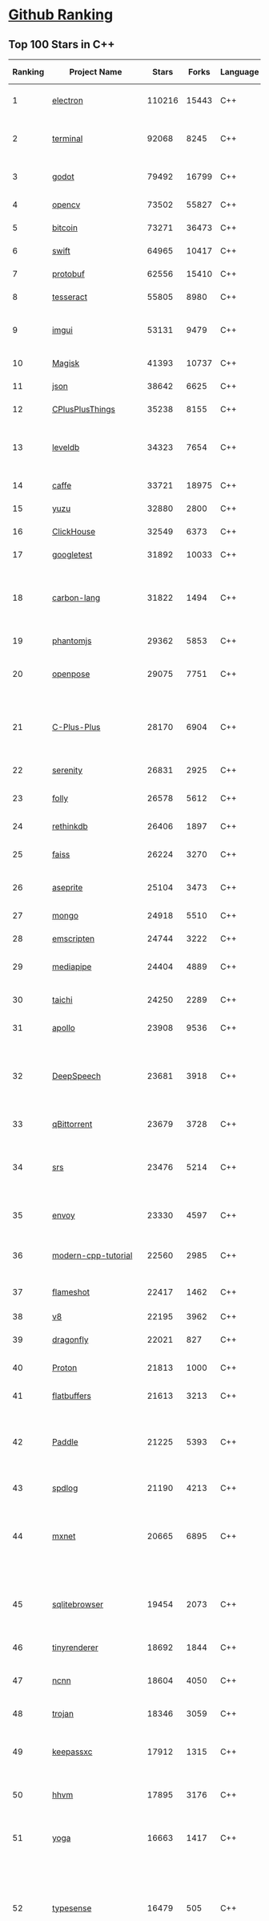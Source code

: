 [Github Ranking](../README.md)
==========

## Top 100 Stars in C\+\+

| Ranking | Project Name | Stars | Forks | Language | Open Issues | Description | Last Commit |
| ------- | ------------ | ----- | ----- | -------- | ----------- | ----------- | ----------- |
| 1 | [electron](https://github.com/electron/electron) | 110216 | 15443 | C++ | 832 | :electron: Build cross-platform desktop apps with JavaScript, HTML, and CSS | 2024-01-12T01:31:31Z |
| 2 | [terminal](https://github.com/microsoft/terminal) | 92068 | 8245 | C++ | 1458 | The new Windows Terminal and the original Windows console host, all in the same place! | 2024-01-12T00:17:10Z |
| 3 | [godot](https://github.com/godotengine/godot) | 79492 | 16799 | C++ | 9450 | Godot Engine – Multi-platform 2D and 3D game engine | 2024-01-12T02:56:48Z |
| 4 | [opencv](https://github.com/opencv/opencv) | 73502 | 55827 | C++ | 2375 | Open Source Computer Vision Library | 2024-01-12T01:08:21Z |
| 5 | [bitcoin](https://github.com/bitcoin/bitcoin) | 73271 | 36473 | C++ | 364 | Bitcoin Core integration/staging tree | 2024-01-11T23:21:12Z |
| 6 | [swift](https://github.com/apple/swift) | 64965 | 10417 | C++ | 6255 | The Swift Programming Language | 2024-01-12T02:59:51Z |
| 7 | [protobuf](https://github.com/protocolbuffers/protobuf) | 62556 | 15410 | C++ | 709 | Protocol Buffers - Google's data interchange format | 2024-01-12T02:09:46Z |
| 8 | [tesseract](https://github.com/tesseract-ocr/tesseract) | 55805 | 8980 | C++ | 395 | Tesseract Open Source OCR Engine (main repository) | 2024-01-11T13:05:16Z |
| 9 | [imgui](https://github.com/ocornut/imgui) | 53131 | 9479 | C++ | 800 | Dear ImGui: Bloat-free Graphical User interface for C++ with minimal dependencies | 2024-01-11T19:38:49Z |
| 10 | [Magisk](https://github.com/topjohnwu/Magisk) | 41393 | 10737 | C++ | 21 | The Magic Mask for Android | 2024-01-12T01:51:51Z |
| 11 | [json](https://github.com/nlohmann/json) | 38642 | 6625 | C++ | 66 | JSON for Modern C++ | 2024-01-11T19:59:55Z |
| 12 | [CPlusPlusThings](https://github.com/Light-City/CPlusPlusThings) | 35238 | 8155 | C++ | 6 | C++那些事 | 2023-12-06T02:49:43Z |
| 13 | [leveldb](https://github.com/google/leveldb) | 34323 | 7654 | C++ | 205 | LevelDB is a fast key-value storage library written at Google that provides an ordered mapping from string keys to string values. | 2024-01-01T12:32:14Z |
| 14 | [caffe](https://github.com/BVLC/caffe) | 33721 | 18975 | C++ | 896 | Caffe: a fast open framework for deep learning. | 2023-11-22T06:10:02Z |
| 15 | [yuzu](https://github.com/yuzu-emu/yuzu) | 32880 | 2800 | C++ | 1663 | Nintendo Switch emulator | 2024-01-12T01:35:12Z |
| 16 | [ClickHouse](https://github.com/ClickHouse/ClickHouse) | 32549 | 6373 | C++ | 3170 | ClickHouse® is a free analytics DBMS for big data | 2024-01-12T03:00:41Z |
| 17 | [googletest](https://github.com/google/googletest) | 31892 | 10033 | C++ | 256 | GoogleTest - Google Testing and Mocking Framework | 2024-01-11T16:09:01Z |
| 18 | [carbon-lang](https://github.com/carbon-language/carbon-lang) | 31822 | 1494 | C++ | 132 | Carbon Language's main repository: documents, design, implementation, and related tools. (NOTE: Carbon Language is experimental; see README) | 2024-01-12T02:56:38Z |
| 19 | [phantomjs](https://github.com/ariya/phantomjs) | 29362 | 5853 | C++ | 14 | Scriptable Headless Browser | 2022-11-26T19:43:12Z |
| 20 | [openpose](https://github.com/CMU-Perceptual-Computing-Lab/openpose) | 29075 | 7751 | C++ | 276 | OpenPose: Real-time multi-person keypoint detection library for body, face, hands, and foot estimation | 2024-01-09T14:04:19Z |
| 21 | [C-Plus-Plus](https://github.com/TheAlgorithms/C-Plus-Plus) | 28170 | 6904 | C++ | 9 | Collection of various algorithms in mathematics, machine learning, computer science and physics implemented in C++ for educational purposes. | 2024-01-09T16:09:24Z |
| 22 | [serenity](https://github.com/SerenityOS/serenity) | 26831 | 2925 | C++ | 691 | The Serenity Operating System 🐞 | 2024-01-12T02:03:30Z |
| 23 | [folly](https://github.com/facebook/folly) | 26578 | 5612 | C++ | 358 | An open-source C++ library developed and used at Facebook. | 2024-01-12T01:19:55Z |
| 24 | [rethinkdb](https://github.com/rethinkdb/rethinkdb) | 26406 | 1897 | C++ | 1342 | The open-source database for the realtime web. | 2023-12-16T00:54:33Z |
| 25 | [faiss](https://github.com/facebookresearch/faiss) | 26224 | 3270 | C++ | 388 | A library for efficient similarity search and clustering of dense vectors. | 2024-01-11T22:05:24Z |
| 26 | [aseprite](https://github.com/aseprite/aseprite) | 25104 | 3473 | C++ | 1459 | Animated sprite editor & pixel art tool (Windows, macOS, Linux) | 2024-01-11T19:59:45Z |
| 27 | [mongo](https://github.com/mongodb/mongo) | 24918 | 5510 | C++ | 0 | The MongoDB Database | 2024-01-12T02:12:36Z |
| 28 | [emscripten](https://github.com/emscripten-core/emscripten) | 24744 | 3222 | C++ | 1584 | Emscripten: An LLVM-to-WebAssembly Compiler | 2024-01-12T02:55:18Z |
| 29 | [mediapipe](https://github.com/google/mediapipe) | 24404 | 4889 | C++ | 207 | Cross-platform, customizable ML solutions for live and streaming media. | 2024-01-11T17:28:23Z |
| 30 | [taichi](https://github.com/taichi-dev/taichi) | 24250 | 2289 | C++ | 722 | Productive & portable high-performance programming in Python. | 2024-01-01T18:58:37Z |
| 31 | [apollo](https://github.com/ApolloAuto/apollo) | 23908 | 9536 | C++ | 663 | An open autonomous driving platform | 2024-01-09T03:22:27Z |
| 32 | [DeepSpeech](https://github.com/mozilla/DeepSpeech) | 23681 | 3918 | C++ | 114 | DeepSpeech is an open source embedded (offline, on-device) speech-to-text engine which can run in real time on devices ranging from a Raspberry Pi 4 to high power GPU servers. | 2023-12-08T19:57:16Z |
| 33 | [qBittorrent](https://github.com/qbittorrent/qBittorrent) | 23679 | 3728 | C++ | 2770 | qBittorrent BitTorrent client | 2024-01-11T16:27:25Z |
| 34 | [srs](https://github.com/ossrs/srs) | 23476 | 5214 | C++ | 172 | SRS is a simple, high-efficiency, real-time video server supporting RTMP, WebRTC, HLS, HTTP-FLV, SRT, MPEG-DASH, and GB28181. | 2024-01-08T03:48:41Z |
| 35 | [envoy](https://github.com/envoyproxy/envoy) | 23330 | 4597 | C++ | 1473 | Cloud-native high-performance edge/middle/service proxy | 2024-01-12T02:14:47Z |
| 36 | [modern-cpp-tutorial](https://github.com/changkun/modern-cpp-tutorial) | 22560 | 2985 | C++ | 8 | 📚 Modern C++ Tutorial: C++11/14/17/20 On the Fly \| https://changkun.de/modern-cpp/ | 2023-10-30T09:48:11Z |
| 37 | [flameshot](https://github.com/flameshot-org/flameshot) | 22417 | 1462 | C++ | 518 | Powerful yet simple to use screenshot software :desktop_computer: :camera_flash: | 2023-12-30T21:59:24Z |
| 38 | [v8](https://github.com/v8/v8) | 22195 | 3962 | C++ | 0 | The official mirror of the V8 Git repository | 2024-01-11T19:12:22Z |
| 39 | [dragonfly](https://github.com/dragonflydb/dragonfly) | 22021 | 827 | C++ | 110 | A modern replacement for Redis and Memcached | 2024-01-11T19:30:38Z |
| 40 | [Proton](https://github.com/ValveSoftware/Proton) | 21813 | 1000 | C++ | 4053 | Compatibility tool for Steam Play based on Wine and additional components | 2024-01-11T20:31:49Z |
| 41 | [flatbuffers](https://github.com/google/flatbuffers) | 21613 | 3213 | C++ | 116 | FlatBuffers: Memory Efficient Serialization Library | 2024-01-11T06:11:15Z |
| 42 | [Paddle](https://github.com/PaddlePaddle/Paddle) | 21225 | 5393 | C++ | 1037 | PArallel Distributed Deep LEarning: Machine Learning Framework from Industrial Practice （『飞桨』核心框架，深度学习&机器学习高性能单机、分布式训练和跨平台部署） | 2024-01-12T02:55:56Z |
| 43 | [spdlog](https://github.com/gabime/spdlog) | 21190 | 4213 | C++ | 40 | Fast C++ logging library. | 2024-01-09T22:13:11Z |
| 44 | [mxnet](https://github.com/apache/mxnet) | 20665 | 6895 | C++ | 1805 | Lightweight, Portable, Flexible Distributed/Mobile Deep Learning with Dynamic, Mutation-aware Dataflow Dep Scheduler; for Python, R, Julia, Scala, Go, Javascript and more | 2023-10-25T21:28:33Z |
| 45 | [sqlitebrowser](https://github.com/sqlitebrowser/sqlitebrowser) | 19454 | 2073 | C++ | 642 | Official home of the DB Browser for SQLite (DB4S) project. Previously known as "SQLite Database Browser" and "Database Browser for SQLite". Website at:  | 2023-12-30T16:52:57Z |
| 46 | [tinyrenderer](https://github.com/ssloy/tinyrenderer) | 18692 | 1844 | C++ | 40 | A brief computer graphics / rendering course | 2023-11-09T02:43:40Z |
| 47 | [ncnn](https://github.com/Tencent/ncnn) | 18604 | 4050 | C++ | 941 | ncnn is a high-performance neural network inference framework optimized for the mobile platform | 2024-01-12T01:40:26Z |
| 48 | [trojan](https://github.com/trojan-gfw/trojan) | 18346 | 3059 | C++ | 72 | An unidentifiable mechanism that helps you bypass GFW. | 2023-08-07T18:58:43Z |
| 49 | [keepassxc](https://github.com/keepassxreboot/keepassxc) | 17912 | 1315 | C++ | 589 | KeePassXC is a cross-platform community-driven port of the Windows application “Keepass Password Safe”. | 2024-01-12T00:30:05Z |
| 50 | [hhvm](https://github.com/facebook/hhvm) | 17895 | 3176 | C++ | 467 | A virtual machine for executing programs written in Hack. | 2024-01-12T02:58:04Z |
| 51 | [yoga](https://github.com/facebook/yoga) | 16663 | 1417 | C++ | 90 | Yoga is a cross-platform layout engine which implements Flexbox. Follow https://twitter.com/yogalayout for updates. | 2024-01-12T01:06:39Z |
| 52 | [typesense](https://github.com/typesense/typesense) | 16479 | 505 | C++ | 445 | Open Source alternative to Algolia + Pinecone and an Easier-to-Use alternative to ElasticSearch ⚡ 🔍 ✨ Fast, typo tolerant, in-memory fuzzy Search Engine for building delightful search experiences | 2024-01-12T01:20:03Z |
| 53 | [FreeCAD](https://github.com/FreeCAD/FreeCAD) | 16366 | 3613 | C++ | 1146 | This is the official source code of FreeCAD, a free and opensource multiplatform 3D parametric modeler. | 2024-01-12T00:28:04Z |
| 54 | [react-native-windows](https://github.com/microsoft/react-native-windows) | 15793 | 1153 | C++ | 533 | A framework for building native Windows apps with React. | 2024-01-12T01:01:10Z |
| 55 | [brpc](https://github.com/apache/brpc) | 15597 | 3852 | C++ | 316 | brpc is an Industrial-grade RPC framework using C++ Language, which is often used in high performance system such as Search, Storage, Machine learning, Advertisement, Recommendation etc. "brpc" means "better RPC". | 2024-01-11T15:32:31Z |
| 56 | [Marlin](https://github.com/MarlinFirmware/Marlin) | 15594 | 18883 | C++ | 688 | Marlin is an optimized firmware for RepRap 3D printers based on the Arduino platform. Many commercial 3D printers come with Marlin installed. Check with your vendor if you need source code for your specific machine. | 2024-01-12T00:21:50Z |
| 57 | [AirSim](https://github.com/microsoft/AirSim) | 15514 | 4441 | C++ | 615 | Open source simulator for autonomous vehicles built on Unreal Engine / Unity, from Microsoft AI & Research | 2023-12-30T18:02:44Z |
| 58 | [LocalAI](https://github.com/mudler/LocalAI) | 15307 | 1328 | C++ | 194 | :robot: The free, Open Source OpenAI alternative. Self-hosted, community-driven and local-first. Drop-in replacement for OpenAI running on consumer-grade hardware. No GPU required. Runs ggml, gguf, GPTQ, onnx, TF compatible models: llama, llama2, rwkv, whisper, vicuna, koala, cerebras, falcon, dolly, starcoder, and many others | 2024-01-11T20:05:48Z |
| 59 | [BackgroundMusic](https://github.com/kyleneideck/BackgroundMusic) | 14577 | 656 | C++ | 446 | Background Music, a macOS audio utility: automatically pause your music, set individual apps' volumes and record system audio. | 2022-11-27T05:01:20Z |
| 60 | [USTC-Course](https://github.com/USTC-Resource/USTC-Course) | 14183 | 3505 | C++ | 0 | :heart:中国科学技术大学课程资源 | 2022-07-04T13:12:06Z |
| 61 | [IoT-For-Beginners](https://github.com/microsoft/IoT-For-Beginners) | 14145 | 2166 | C++ | 40 | 12 Weeks, 24 Lessons, IoT for All! | 2024-01-10T08:29:08Z |
| 62 | [Sourcetrail](https://github.com/CoatiSoftware/Sourcetrail) | 13946 | 1319 | C++ | 356 | Sourcetrail - free and open-source interactive source explorer | 2021-12-13T18:24:17Z |
| 63 | [bgfx](https://github.com/bkaradzic/bgfx) | 13862 | 1894 | C++ | 269 | Cross-platform, graphics API agnostic, "Bring Your Own Engine/Framework" style rendering library. | 2024-01-11T05:16:22Z |
| 64 | [duckdb](https://github.com/duckdb/duckdb) | 13810 | 1268 | C++ | 213 | DuckDB is an in-process SQL OLAP Database Management System | 2024-01-11T21:36:04Z |
| 65 | [TinyWebServer](https://github.com/qinguoyi/TinyWebServer) | 13809 | 3538 | C++ | 62 | :fire: Linux下C++轻量级WebServer服务器 | 2023-11-03T13:12:47Z |
| 66 | [incubator-weex](https://github.com/apache/incubator-weex) | 13793 | 1848 | C++ | 232 | Apache Weex (Incubating) | 2021-05-31T09:47:25Z |
| 67 | [codon](https://github.com/exaloop/codon) | 13605 | 491 | C++ | 175 | A high-performance, zero-overhead, extensible Python compiler using LLVM | 2024-01-02T18:37:09Z |
| 68 | [foundationdb](https://github.com/apple/foundationdb) | 13477 | 1291 | C++ | 708 | FoundationDB - the open source, distributed, transactional key-value store | 2024-01-11T23:44:08Z |
| 69 | [Hyprland](https://github.com/hyprwm/Hyprland) | 13391 | 508 | C++ | 626 | Hyprland is a highly customizable dynamic tiling Wayland compositor that doesn't sacrifice on its looks. | 2024-01-11T18:22:40Z |
| 70 | [arangodb](https://github.com/arangodb/arangodb) | 13226 | 845 | C++ | 714 | 🥑 ArangoDB is a native multi-model database with flexible data models for documents, graphs, and key-values. Build high performance applications using a convenient SQL-like query language or JavaScript extensions. | 2024-01-11T22:15:47Z |
| 71 | [polybar](https://github.com/polybar/polybar) | 13206 | 632 | C++ | 138 | A fast and easy-to-use status bar | 2024-01-02T01:36:05Z |
| 72 | [WLED](https://github.com/Aircoookie/WLED) | 13203 | 2749 | C++ | 304 | Control WS2812B and many more types of digital RGB LEDs with an ESP8266 or ESP32 over WiFi! | 2024-01-12T02:20:17Z |
| 73 | [Atmosphere](https://github.com/Atmosphere-NX/Atmosphere) | 13097 | 1149 | C++ | 42 | Atmosphère is a work-in-progress customized firmware for the Nintendo Switch. | 2024-01-08T19:20:58Z |
| 74 | [upx](https://github.com/upx/upx) | 12785 | 1277 | C++ | 36 | UPX - the Ultimate Packer for eXecutables | 2024-01-11T18:25:32Z |
| 75 | [dlib](https://github.com/davisking/dlib) | 12534 | 3308 | C++ | 43 | A toolkit for making real world machine learning and data analysis applications in C++ | 2024-01-09T02:59:09Z |
| 76 | [mold](https://github.com/rui314/mold) | 12530 | 425 | C++ | 140 | Mold: A Modern Linker 🦠 | 2023-12-31T12:23:30Z |
| 77 | [annoy](https://github.com/spotify/annoy) | 12335 | 1171 | C++ | 49 | Approximate Nearest Neighbors in C++/Python optimized for memory usage and loading/saving to disk | 2023-08-20T17:38:53Z |
| 78 | [watchman](https://github.com/facebook/watchman) | 12075 | 1006 | C++ | 170 | Watches files and records, or triggers actions, when they change.  | 2024-01-12T00:16:25Z |
| 79 | [mosh](https://github.com/mobile-shell/mosh) | 12047 | 736 | C++ | 146 | Mobile Shell | 2024-01-06T22:57:34Z |
| 80 | [arduino-esp32](https://github.com/espressif/arduino-esp32) | 11917 | 7088 | C++ | 477 | Arduino core for the ESP32 | 2024-01-12T01:40:30Z |
| 81 | [scylladb](https://github.com/scylladb/scylladb) | 11870 | 1161 | C++ | 2604 | NoSQL data store using the seastar framework, compatible with Apache Cassandra | 2024-01-12T00:15:42Z |
| 82 | [onnxruntime](https://github.com/microsoft/onnxruntime) | 11506 | 2467 | C++ | 1806 | ONNX Runtime: cross-platform, high performance ML inferencing and training accelerator | 2024-01-12T02:59:03Z |
| 83 | [bullet3](https://github.com/bulletphysics/bullet3) | 11483 | 2812 | C++ | 154 | Bullet Physics SDK: real-time collision detection and multi-physics simulation for VR, games, visual effects, robotics, machine learning etc. | 2024-01-10T10:48:35Z |
| 84 | [mlx](https://github.com/ml-explore/mlx) | 11428 | 679 | C++ | 77 | MLX: An array framework for Apple silicon | 2024-01-12T00:11:57Z |
| 85 | [Waifu2x-Extension-GUI](https://github.com/AaronFeng753/Waifu2x-Extension-GUI) | 11387 | 832 | C++ | 60 | Video, Image and GIF upscale/enlarge(Super-Resolution) and Video frame interpolation. Achieved with Waifu2x,  Real-ESRGAN, Real-CUGAN, RTX Video Super Resolution VSR, SRMD, RealSR, Anime4K, RIFE, IFRNet, CAIN, DAIN,  and ACNet. | 2024-01-02T15:32:29Z |
| 86 | [dxvk](https://github.com/doitsujin/dxvk) | 11274 | 740 | C++ | 231 | Vulkan-based implementation of D3D9, D3D10 and D3D11 for Linux / Wine | 2024-01-11T03:56:28Z |
| 87 | [chineseocr_lite](https://github.com/DayBreak-u/chineseocr_lite) | 11260 | 2193 | C++ | 234 | 超轻量级中文ocr，支持竖排文字识别, 支持ncnn、mnn、tnn推理 ( dbnet(1.8M) + crnn(2.5M) + anglenet(378KB)) 总模型仅4.7M  | 2023-08-14T21:55:50Z |
| 88 | [turicreate](https://github.com/apple/turicreate) | 11133 | 1159 | C++ | 502 | Turi Create simplifies the development of custom machine learning models. | 2023-11-01T06:14:06Z |
| 89 | [vnote](https://github.com/vnotex/vnote) | 11133 | 1169 | C++ | 616 | A pleasant note-taking platform. | 2023-11-22T15:09:51Z |
| 90 | [cpp-httplib](https://github.com/yhirose/cpp-httplib) | 11043 | 2120 | C++ | 17 | A C++ header-only HTTP/HTTPS server and client library | 2024-01-11T01:49:49Z |
| 91 | [MuseScore](https://github.com/musescore/MuseScore) | 11041 | 2421 | C++ | 2136 | MuseScore is an open source and free music notation software. For support, contribution, bug reports, visit MuseScore.org. Fork and make pull requests! | 2024-01-12T02:35:17Z |
| 92 | [transmission](https://github.com/transmission/transmission) | 10939 | 1151 | C++ | 566 | Official Transmission BitTorrent client repository | 2024-01-12T02:56:42Z |
| 93 | [MaaAssistantArknights](https://github.com/MaaAssistantArknights/MaaAssistantArknights) | 10923 | 1402 | C++ | 725 | 《明日方舟》小助手，全日常一键长草！\| A one-click tool for the daily tasks of Arknights, supporting all clients. | 2024-01-11T15:20:00Z |
| 94 | [Gource](https://github.com/acaudwell/Gource) | 10881 | 751 | C++ | 96 | software version control visualization | 2023-05-17T01:41:48Z |
| 95 | [Hazel](https://github.com/TheCherno/Hazel) | 10876 | 1463 | C++ | 82 | Hazel Engine | 2023-12-09T14:18:51Z |
| 96 | [capnproto](https://github.com/capnproto/capnproto) | 10855 | 895 | C++ | 159 | Cap'n Proto serialization/RPC system - core tools and C++ library | 2024-01-11T22:34:56Z |
| 97 | [tiled](https://github.com/mapeditor/tiled) | 10356 | 1700 | C++ | 651 | Flexible level editor | 2024-01-11T19:54:50Z |
| 98 | [sonic-pi](https://github.com/sonic-pi-net/sonic-pi) | 10338 | 915 | C++ | 202 | Code. Music. Live. | 2024-01-05T08:31:14Z |
| 99 | [or-tools](https://github.com/google/or-tools) | 10079 | 2060 | C++ | 50 | Google's Operations Research tools: | 2024-01-11T20:40:23Z |
| 100 | [carla](https://github.com/carla-simulator/carla) | 10077 | 3211 | C++ | 976 | Open-source simulator for autonomous driving research. | 2024-01-11T19:28:57Z |

